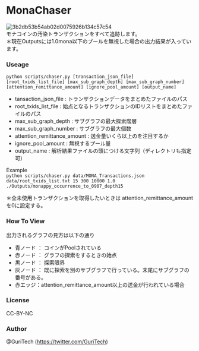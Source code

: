 # MonaChaser
![3b2db53b54ab02d0075926b134c57c54](https://user-images.githubusercontent.com/36693422/45384797-fb501f00-b649-11e8-860f-c58f756eda43.png)  
モナコインの汚染トランザクションをすべて追跡します。  
＊現在Outputsには1.0mona以下のプールを無視した場合の出力結果が入っています。

### Useage
`python scripts/chaser.py [transaction_json_file] [root_txids_list_file] [max_sub_graph_depth] [max_sub_graph_number] [attention_remittance_amount] [ignore_pool_amount] [output_name]`  
* tansaction_json_file : トランザクションデータをまとめたファイルのパス
* root_txids_list_file : 始点となるトランザクションのIDリストをまとめたファイルのパス
* max_sub_graph_depth : サブグラフの最大探索階層
* max_sub_graph_number : サブグラフの最大個数
* attention_remittance_amount : 送金量いくら以上のを注目するか
* ignore_pool_amount : 無視するプール量
* output_name : 解析結果ファイルの頭につける文字列（ディレクトリも指定可）

Example  
`python scripts/chaser.py data/MONA_Transactions.json data/root_txids_list.txt 15 300 10000 1.0 ./Outputs/monappy_occurrence_to_0907_depth15`

＊全未使用トランザクションを取得したいときは attention_remittance_amountを0に設定する。

### How To View
出力されるグラフの見方は以下の通り  

* 青ノード ： コインがPoolされている
* 赤ノード ： グラフの探索をするときの始点
* 黒ノード ： 探索限界
* 灰ノード ： 既に探索を別のサブグラフで行っている。末尾にサブグラフの番号がある。
* 赤エッジ：attention_remittance_amount以上の送金が行われている場合

### License
CC-BY-NC

### Author
@GuriTech (https://twitter.com/GuriTech)
